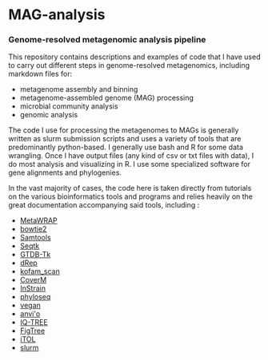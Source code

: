 # MAG-analysis
### Genome-resolved metagenomic analysis pipeline 

This repository contains descriptions and examples of code that I have used to carry out different steps in genome-resolved metagenomics, including markdown files for: 
+ metagenome assembly and binning
+ metagenome-assembled genome (MAG) processing
+ microbial community analysis
+ genomic analysis

The code I use for processing the metagenomes to MAGs is generally written as slurm submission scripts and uses a variety of tools that are predominantly python-based. I generally use bash and R for some data wrangling. Once I have output files (any kind of csv or txt files with data), I do most analysis and visualizing in R. I use some specialized software for gene alignments and phylogenies.

In the vast majority of cases, the code here is taken directly from tutorials on the various bioinformatics tools and programs and relies heavily on the great documentation accompanying said tools, including :

+ [MetaWRAP](https://github.com/bxlab/metaWRAP/tree/master)
+ [bowtie2](https://bowtie-bio.sourceforge.net/bowtie2/index.shtml)
+ [Samtools](https://www.htslib.org/)
+ [Seqtk](https://github.com/lh3/seqtk)
+ [GTDB-Tk](https://ecogenomics.github.io/GTDBTk/)
+ [dRep](https://github.com/MrOlm/drep)
+ [kofam_scan](https://www.genome.jp/ftp/tools/kofam_scan/)
+ [CoverM](https://github.com/wwood/CoverM)
+ [InStrain](https://instrain.readthedocs.io/en/latest/index.html)
+ [phyloseq](https://joey711.github.io/phyloseq/)
+ [vegan](https://github.com/vegandevs/vegan)
+ [anvi'o](https://anvio.org/)
+ [IQ-TREE](https://iqtree.github.io/)
+ [FigTree](https://github.com/rambaut/figtree)
+ [iTOL](https://itol.embl.de/)
+ [slurm](https://slurm.schedmd.com/documentation.html)
